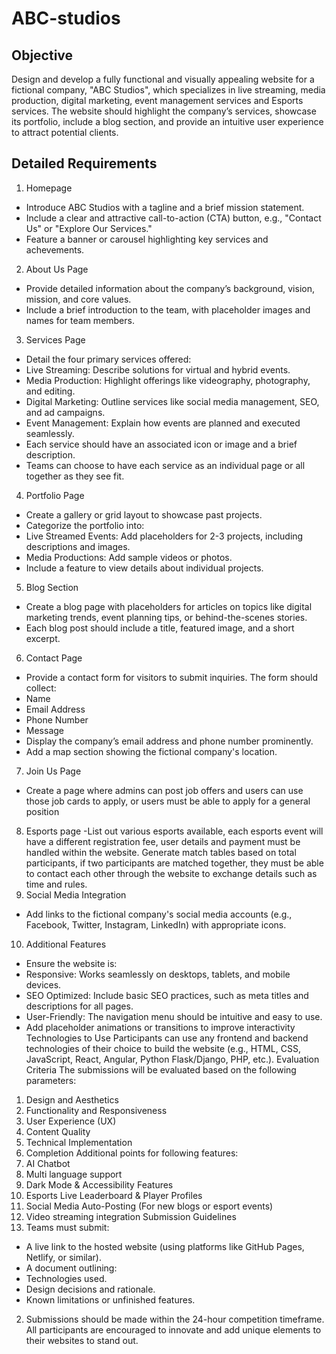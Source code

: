 # ABC-studios

## Objective

Design and develop a fully functional and visually appealing website for a fictional company, "ABC
Studios", which specializes in live streaming, media production, digital marketing, event
management services and Esports services. The website should highlight the company’s services,
showcase its portfolio, include a blog section, and provide an intuitive user experience to attract
potential clients.

## Detailed Requirements

1. Homepage
- Introduce ABC Studios with a tagline and a brief mission statement.
- Include a clear and attractive call-to-action (CTA) button, e.g., "Contact Us" or "Explore Our
Services."
- Feature a banner or carousel highlighting key services and achevements.
2. About Us Page
- Provide detailed information about the company’s background, vision, mission, and core values.
- Include a brief introduction to the team, with placeholder images and names for team members.
3. Services Page
- Detail the four primary services offered:
 - Live Streaming: Describe solutions for virtual and hybrid events.
 - Media Production: Highlight offerings like videography, photography, and editing.
 - Digital Marketing: Outline services like social media management, SEO, and ad campaigns.
 - Event Management: Explain how events are planned and executed seamlessly.
- Each service should have an associated icon or image and a brief description.
- Teams can choose to have each service as an individual page or all together as they see fit.
4. Portfolio Page
- Create a gallery or grid layout to showcase past projects.
- Categorize the portfolio into:
 - Live Streamed Events: Add placeholders for 2-3 projects, including descriptions and images. 
 - Media Productions: Add sample videos or photos.
- Include a feature to view details about individual projects.
5. Blog Section
- Create a blog page with placeholders for articles on topics like digital marketing trends, event
planning tips, or behind-the-scenes stories.
- Each blog post should include a title, featured image, and a short excerpt.
6. Contact Page
- Provide a contact form for visitors to submit inquiries. The form should collect:
 - Name
 - Email Address
 - Phone Number
 - Message
- Display the company’s email address and phone number prominently.
- Add a map section showing the fictional company's location.
7. Join Us Page
- Create a page where admins can post job offers and users can use those job cards to apply, or users
must be able to apply for a general position
8. Esports page
-List out various esports available, each esports event will have a different registration fee, user
details and payment must be handled within the website.
Generate match tables based on total participants, if two participants are matched together, they
must be able to contact each other through the website to exchange details such as time and rules.
9. Social Media Integration
- Add links to the fictional company's social media accounts (e.g., Facebook, Twitter, Instagram,
LinkedIn) with appropriate icons.
10. Additional Features
- Ensure the website is: 
 - Responsive: Works seamlessly on desktops, tablets, and mobile devices.
 - SEO Optimized: Include basic SEO practices, such as meta titles and descriptions for all pages.
 - User-Friendly: The navigation menu should be intuitive and easy to use.
- Add placeholder animations or transitions to improve interactivity
Technologies to Use
Participants can use any frontend and backend technologies of their choice to build the website (e.g.,
HTML, CSS, JavaScript, React, Angular, Python Flask/Django, PHP, etc.).
Evaluation Criteria
The submissions will be evaluated based on the following parameters:
1. Design and Aesthetics
2. Functionality and Responsiveness
3. User Experience (UX)
4. Content Quality
5. Technical Implementation
6. Completion
Additional points for following features:
1. AI Chatbot
2. Multi language support
3. Dark Mode & Accessibility Features
4. Esports Live Leaderboard & Player Profiles
5. Social Media Auto-Posting (For new blogs or esport events)
6. Video streaming integration
Submission Guidelines
1. Teams must submit:
 - A live link to the hosted website (using platforms like GitHub Pages, Netlify, or similar).
 - A document outlining:
 - Technologies used.
 - Design decisions and rationale.
 - Known limitations or unfinished features.
2. Submissions should be made within the 24-hour competition timeframe.
All participants are encouraged to innovate and add unique elements to their websites to stand out.